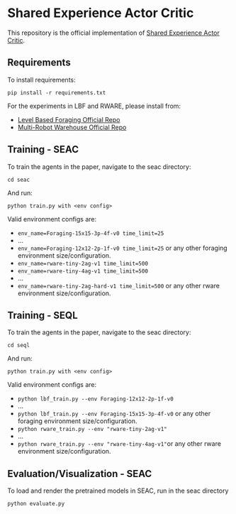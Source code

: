 # Shared Experience Actor Critic

This repository is the official implementation of [Shared Experience Actor Critic](https://arxiv.org/abs/2006.07169). 

## Requirements

To install requirements:

```setup
pip install -r requirements.txt
```

For the experiments in LBF and RWARE, please install from:
- [Level Based Foraging Official Repo](https://github.com/uoe-agents/lb-foraging)
- [Multi-Robot Warehouse Official Repo](https://github.com/uoe-agents/lb-foraging)


## Training - SEAC
To train the agents in the paper, navigate to the seac directory:
```
cd seac
```

And run:

```train
python train.py with <env config>
```

Valid environment configs are: 
- `env_name=Foraging-15x15-3p-4f-v0 time_limit=25`
- ...
- `env_name=Foraging-12x12-2p-1f-v0 time_limit=25` or any other foraging environment size/configuration.
- `env_name=rware-tiny-2ag-v1 time_limit=500` 
- `env_name=rware-tiny-4ag-v1 time_limit=500` 
- ...
- `env_name=rware-tiny-2ag-hard-v1 time_limit=500` or any other rware environment size/configuration.
## Training - SEQL

To train the agents in the paper, navigate to the seac directory:
```
cd seql
```

And run:

```train
python train.py with <env config>
```

Valid environment configs are: 
- `python lbf_train.py --env Foraging-12x12-2p-1f-v0` 
- ...
- `python lbf_train.py --env Foraging-15x15-3p-4f-v0` or any other foraging environment size/configuration.
- `python rware_train.py --env "rware-tiny-2ag-v1"`
- ...
- `python rware_train.py --env "rware-tiny-4ag-v1"`or any other rware environment size/configuration.

## Evaluation/Visualization - SEAC

To load and render the pretrained models in SEAC, run in the seac directory

```eval
python evaluate.py
```
